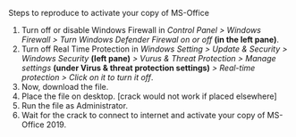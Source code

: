 Steps to reproduce to activate your copy of MS-Office

1.  Turn off or disable Windows Firewall in <i>Control Panel > Windows Firewall > Turn Windows Defender Firewal on or off</i> <b> (in the left pane)</b>.
2.  Turn off Real Time Protection in <i>Windows Setting > Update & Security > Windows Security</i> <b>(left pane)</b> <i>> Vurus & Threat Protection > Manage settings</i> <b>(under Virus & threat protection settings)</b> <i>> Real-time protection > Click on it to turn it off</i>.
3.  Now, download the file.
4.  Place the file on desktop. [crack would not work if placed elsewhere]
5.  Run the file as Administrator.
6.  Wait for the crack to connect to internet and activate your copy of MS-Office 2019.
